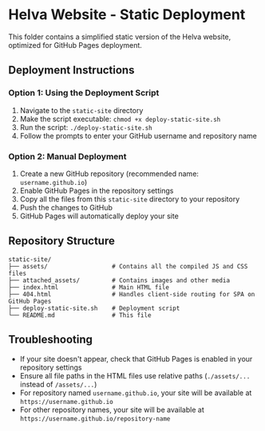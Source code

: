 # Helva Website - Static Deployment

This folder contains a simplified static version of the Helva website, optimized for GitHub Pages deployment.

## Deployment Instructions

### Option 1: Using the Deployment Script

1. Navigate to the `static-site` directory
2. Make the script executable: `chmod +x deploy-static-site.sh`
3. Run the script: `./deploy-static-site.sh`
4. Follow the prompts to enter your GitHub username and repository name

### Option 2: Manual Deployment

1. Create a new GitHub repository (recommended name: `username.github.io`)
2. Enable GitHub Pages in the repository settings
3. Copy all the files from this `static-site` directory to your repository
4. Push the changes to GitHub
5. GitHub Pages will automatically deploy your site

## Repository Structure

```
static-site/
├── assets/                  # Contains all the compiled JS and CSS files
├── attached_assets/         # Contains images and other media
├── index.html               # Main HTML file
├── 404.html                 # Handles client-side routing for SPA on GitHub Pages
├── deploy-static-site.sh    # Deployment script
└── README.md                # This file
```

## Troubleshooting

- If your site doesn't appear, check that GitHub Pages is enabled in your repository settings
- Ensure all file paths in the HTML files use relative paths (`./assets/...` instead of `/assets/...`)
- For repository named `username.github.io`, your site will be available at `https://username.github.io`
- For other repository names, your site will be available at `https://username.github.io/repository-name`